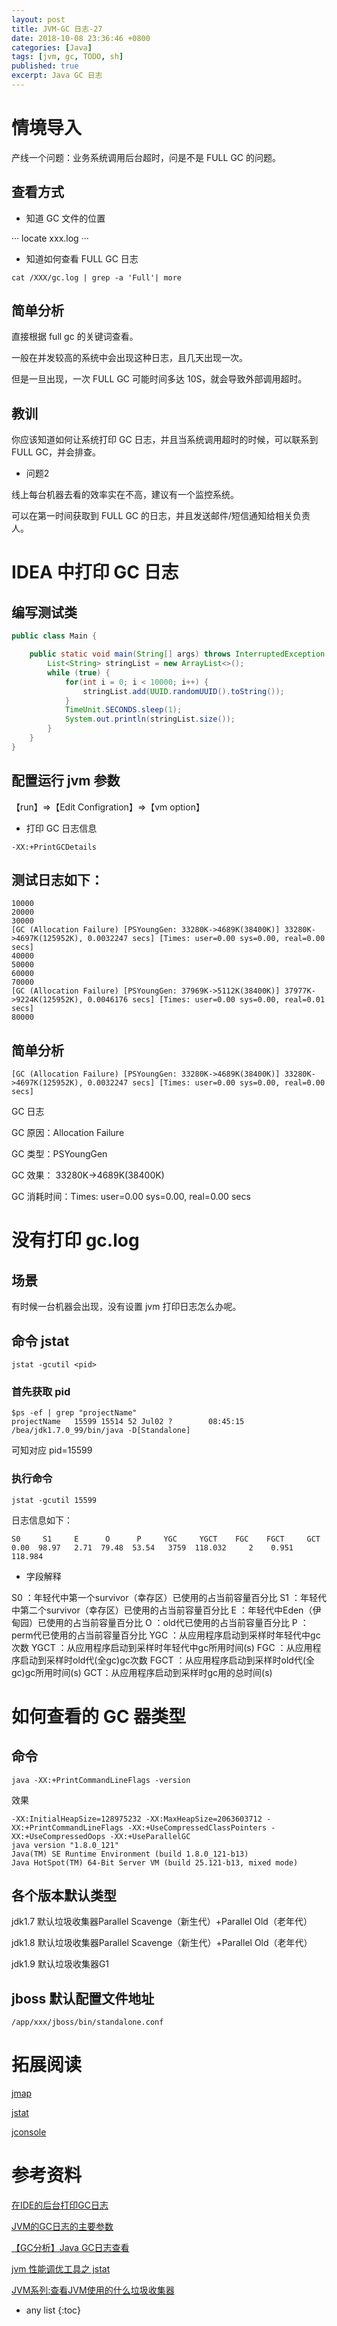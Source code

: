 ```yaml
---
layout: post
title: JVM-GC 日志-27
date: 2018-10-08 23:36:46 +0800
categories: [Java]
tags: [jvm, gc, TODO, sh]
published: true
excerpt: Java GC 日志
---
```


# 情境导入

产线一个问题：业务系统调用后台超时，问是不是 FULL GC 的问题。

## 查看方式

- 知道 GC 文件的位置 

···
locate  xxx.log
···

- 知道如何查看 FULL GC 日志

```
cat /XXX/gc.log | grep -a 'Full'| more
```

## 简单分析

直接根据 full gc 的关键词查看。

一般在并发较高的系统中会出现这种日志，且几天出现一次。

但是一旦出现，一次 FULL GC 可能时间多达 10S，就会导致外部调用超时。

## 教训

你应该知道如何让系统打印 GC 日志，并且当系统调用超时的时候，可以联系到 FULL GC，并会排查。

- 问题2

线上每台机器去看的效率实在不高，建议有一个监控系统。

可以在第一时间获取到 FULL GC 的日志，并且发送邮件/短信通知给相关负责人。


# IDEA 中打印 GC 日志

## 编写测试类

```java
public class Main {

    public static void main(String[] args) throws InterruptedException {
        List<String> stringList = new ArrayList<>();
        while (true) {
            for(int i = 0; i < 10000; i++) {
                stringList.add(UUID.randomUUID().toString());
            }
            TimeUnit.SECONDS.sleep(1);
            System.out.println(stringList.size());
        }
    }
}
```

## 配置运行 jvm 参数

【run】=>【Edit Configration】=>【vm option】

- 打印 GC 日志信息

```
-XX:+PrintGCDetails
```

## 测试日志如下：

```
10000
20000
30000
[GC (Allocation Failure) [PSYoungGen: 33280K->4689K(38400K)] 33280K->4697K(125952K), 0.0032247 secs] [Times: user=0.00 sys=0.00, real=0.00 secs] 
40000
50000
60000
70000
[GC (Allocation Failure) [PSYoungGen: 37969K->5112K(38400K)] 37977K->9224K(125952K), 0.0046176 secs] [Times: user=0.00 sys=0.00, real=0.01 secs] 
80000
```

## 简单分析

```
[GC (Allocation Failure) [PSYoungGen: 33280K->4689K(38400K)] 33280K->4697K(125952K), 0.0032247 secs] [Times: user=0.00 sys=0.00, real=0.00 secs] 
```

GC 日志

GC 原因：Allocation Failure

GC 类型：PSYoungGen

GC 效果： 33280K->4689K(38400K)

GC 消耗时间：Times: user=0.00 sys=0.00, real=0.00 secs

# 没有打印 gc.log 

## 场景

有时候一台机器会出现，没有设置 jvm 打印日志怎么办呢。

## 命令 jstat 

```
jstat -gcutil <pid>
```

### 首先获取 pid

```
$ps -ef | grep "projectName"
projectName   15599 15514 52 Jul02 ?        08:45:15 /bea/jdk1.7.0_99/bin/java -D[Standalone] 
```

可知对应 pid=15599

### 执行命令

```
jstat -gcutil 15599
```

日志信息如下：

```
S0     S1     E      O      P     YGC     YGCT    FGC    FGCT     GCT   
0.00  98.97   2.71  79.48  53.54   3759  118.032     2    0.951  118.984
```

- 字段解释

S0    ：年轻代中第一个survivor（幸存区）已使用的占当前容量百分比
S1    ：年轻代中第二个survivor（幸存区）已使用的占当前容量百分比
E     ：年轻代中Eden（伊甸园）已使用的占当前容量百分比
O     ：old代已使用的占当前容量百分比
P    ：perm代已使用的占当前容量百分比
YGC  ：从应用程序启动到采样时年轻代中gc次数
YGCT   ：从应用程序启动到采样时年轻代中gc所用时间(s)
FGC   ：从应用程序启动到采样时old代(全gc)gc次数
FGCT    ：从应用程序启动到采样时old代(全gc)gc所用时间(s)
GCT：从应用程序启动到采样时gc用的总时间(s)

# 如何查看的 GC 器类型

## 命令

```
java -XX:+PrintCommandLineFlags -version
```

效果

```
-XX:InitialHeapSize=128975232 -XX:MaxHeapSize=2063603712 -XX:+PrintCommandLineFlags -XX:+UseCompressedClassPointers -XX:+UseCompressedOops -XX:+UseParallelGC 
java version "1.8.0_121"
Java(TM) SE Runtime Environment (build 1.8.0_121-b13)
Java HotSpot(TM) 64-Bit Server VM (build 25.121-b13, mixed mode)
```

## 各个版本默认类型

jdk1.7 默认垃圾收集器Parallel Scavenge（新生代）+Parallel Old（老年代）

jdk1.8 默认垃圾收集器Parallel Scavenge（新生代）+Parallel Old（老年代）

jdk1.9 默认垃圾收集器G1

## jboss 默认配置文件地址

```
/app/xxx/jboss/bin/standalone.conf
```

# 拓展阅读

[jmap](https://houbb.github.io/2018/10/08/jvm-27-gc-jmap)

[jstat]()

[jconsole]()

# 参考资料

[在IDE的后台打印GC日志](https://blog.csdn.net/u011767040/article/details/49180973)

[JVM的GC日志的主要参数](https://blog.csdn.net/u012129558/article/details/79272038)

[【GC分析】Java GC日志查看](https://www.cnblogs.com/qlqwjy/p/7929414.html)

[jvm 性能调优工具之 jstat](https://www.jianshu.com/p/213710fb9e40)

[JVM系列:查看JVM使用的什么垃圾收集器](https://www.cnblogs.com/pc-boke/articles/10247068.html)

* any list
{:toc}